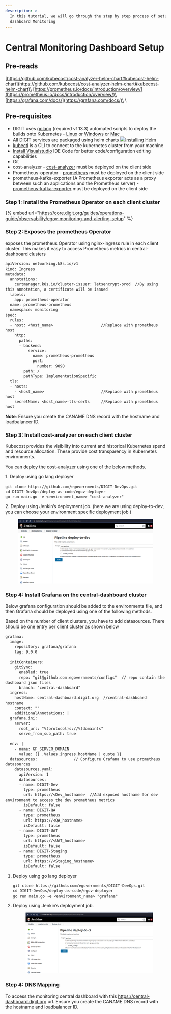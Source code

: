 ```yaml
---
description: >-
  In this tutorial, we will go through the step by step process of setup central
  dashboard Monitoring
---
```


# Central  Monitoring Dashboard Setup

## Pre-reads

[https://github.com/kubecost/cost-analyzer-helm-chart#kubecost-helm-chart](https://github.com/kubecost/cost-analyzer-helm-chart#kubecost-helm-chart)\
[https://prometheus.io/docs/introduction/overview/](https://prometheus.io/docs/introduction/overview/)\
[https://grafana.com/docs/](https://grafana.com/docs/)\
\


## Pre-requisites

* DIGIT uses [golang](https://golang.org/doc/install#download) (required v1.13.3) automated scripts to deploy the builds onto Kubernetes - [Linux](https://golang.org/dl/go1.13.3.linux-amd64.tar.gz) or [Windows](https://golang.org/dl/go1.13.3.windows-amd64.msi) or [Mac](https://golang.org/dl/go1.13.3.darwin-amd64.pkg)
* All DIGIT services are packaged using helm charts[ ![](https://helm.sh/img/favicon-152.png)Installing Helm](https://helm.sh/docs/intro/install/)
* [kubectl](https://kubernetes.io/docs/tasks/tools/install-kubectl-linux/) is a CLI to connect to the kubernetes cluster from your machine
* [Install Visualstudio](https://code.visualstudio.com/download) IDE Code for better code/configuration editing capabilities
* Git
* cost-analyzer - [cost-analyzer](https://github.com/egovernments/DIGIT-DevOps/tree/master/deploy-as-code/helm/charts/backbone-services/cost-analyzer)  must be deployed on the client side&#x20;
* Prometheus-operator - [prometheus](https://github.com/egovernments/DIGIT-DevOps/tree/master/deploy-as-code/helm/charts/backbone-services/prometheus-operator) must be deployed on the client side&#x20;
* prometheus-kafka-exporter (A Prometheus exporter acts as a proxy between such an applications and the Prometheus server) - [prometheus-kafka-exporter](https://github.com/egovernments/DIGIT-DevOps/tree/master/deploy-as-code/helm/charts/backbone-services/prometheus-kafka-exporter) must be deployed on the client side&#x20;

### Step 1: Install the Prometheus Operator on each client cluster

{% embed url="https://core.digit.org/guides/operations-guide/observability/egov-monitoring-and-alerting-setup" %}

### Step 2: Exposes the prometheus Operator&#x20;

exposes the  prometheus Operator using nginx-ingress rule in each client cluster. This makes it easy to access Prometheus metrics in central-dashboard clusters

```
apiVersion: networking.k8s.io/v1
kind: Ingress
metadata:
  annotations:
    certmanager.k8s.io/cluster-issuer: letsencrypt-prod  //By using this annotation, a certificate will be issued
  labels:
    app: prometheus-operator
  name: prometheus-prometheus
  namespace: monitoring
spec:
  rules:
  - host: <host_name>                     //Replace with prometheus host
    http:
      paths:
      - backend:
          service:
            name: prometheus-prometheus
            port:
              number: 9090
        path: /
        pathType: ImplementationSpecific
  tls:
  - hosts:
    - <host_name>                         //Replace with prometheus host
    secretName: <host_name>-tls-certs     //Replace with prometheus host
```

**Note**: Ensure you create the CANAME DNS record with the hostname and loadbalancer ID.

### Step 3: Install cost-analyzer on each client cluster

Kubecost provides the visibility into current and historical Kubernetes spend and resource allocation. These provide cost transparency in Kubernetes environments.

You can deploy the cost-analyzer using one of the below methods.

&#x20;    1\. Deploy using go lang deployer

```
git clone https://github.com/egovernments/DIGIT-DevOps.git
cd DIGIT-DevOps/deploy-as-code/egov-deployer
go run main.go -e <environment_name> "cost-analyzer"
```

&#x20;   2\.  Deploy using Jenkin’s deployment job. (here we are using deploy-to-dev, you can choose your environment specific deployment job )

<figure><img src="../../.gitbook/assets/Screenshot from 2022-12-21 18-15-34.png" alt=""><figcaption></figcaption></figure>

### Step 4: Install Grafana on the central-dashboard cluster

Below grafana configuration should be added to the environments file, and then Grafana should be deployed using one of the following methods.

Based on the number of client clusters, you have to add datasources. There should be one entry per client cluster as shown below

```
grafana: 
  image:
    repository: grafana/grafana
    tag: 9.0.0

  initContainers:
    gitSync:
      enabled: true
      repo: "git@github.com:egovernments/configs"  // repo contain the dashboard json files 
      branch: "central-dashboard"                 
  ingress:
    hostName: central-dashboard.digit.org  //central-dashboard hostname
    context: ""
    additionalAnnotations: | 
  grafana.ini:
    server:
      root_url: "%(protocol)s://%(domain)s"
      serve_from_sub_path: true 

  env: |
    - name: GF_SERVER_DOMAIN
      value: {{ .Values.ingress.hostName | quote }}    
  datasources:                // Configure Grafana to use prometheus datasources
    datasources.yaml:
      apiVersion: 1
      datasources:
      - name: DIGIT-Dev
        type: prometheus
        url: https://<Dev_hostname>  //Add exposed hostname for dev environment to access the dev prometheus metrics
        isDefault: false 
      - name: DIGIT-QA
        type: prometheus
        url: https://<QA_hostname>
        isDefault: false
      - name: DIGIT-UAT
        type: prometheus
        url: https://<UAT_hostname>
        isDefault: false
      - name: DIGIT-Staging
        type: prometheus
        url: https://<Staging_hostname>   
        isDefault: false
```

1.  Deploy using go lang deployer

    ```
    git clone https://github.com/egovernments/DIGIT-DevOps.git
    cd DIGIT-DevOps/deploy-as-code/egov-deployer
    go run main.go -e <environment_name> "grafana"
    ```


2.  Deploy using Jenkin’s deployment job.



    <figure><img src="../../.gitbook/assets/Screenshot from 2022-12-21 18-33-51.png" alt=""><figcaption></figcaption></figure>

### Step 4: DNS Mapping

To access the monitoring central dashboard with this https://central-dashboard.digit.org url. Ensure you create the CANAME DNS record with the hostname and loadbalancer ID.
